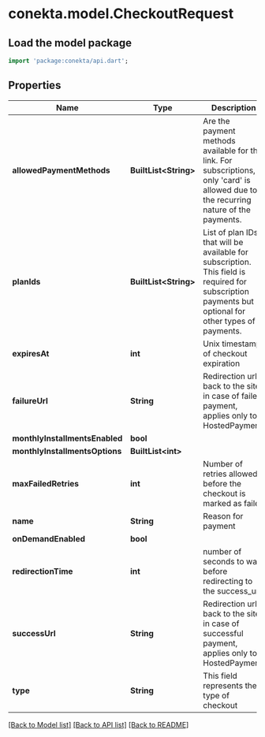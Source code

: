 # conekta.model.CheckoutRequest

## Load the model package
```dart
import 'package:conekta/api.dart';
```

## Properties
Name | Type | Description | Notes
------------ | ------------- | ------------- | -------------
**allowedPaymentMethods** | **BuiltList&lt;String&gt;** | Are the payment methods available for this link. For subscriptions, only 'card' is allowed due to the recurring nature of the payments. | 
**planIds** | **BuiltList&lt;String&gt;** | List of plan IDs that will be available for subscription. This field is required for subscription payments but optional for other types of payments. |
**expiresAt** | **int** | Unix timestamp of checkout expiration | [optional] 
**failureUrl** | **String** | Redirection url back to the site in case of failed payment, applies only to HostedPayment. | [optional] 
**monthlyInstallmentsEnabled** | **bool** |  | [optional] 
**monthlyInstallmentsOptions** | **BuiltList&lt;int&gt;** |  | [optional] 
**maxFailedRetries** | **int** | Number of retries allowed before the checkout is marked as failed | [optional] 
**name** | **String** | Reason for payment | [optional] 
**onDemandEnabled** | **bool** |  | [optional] 
**redirectionTime** | **int** | number of seconds to wait before redirecting to the success_url | [optional] 
**successUrl** | **String** | Redirection url back to the site in case of successful payment, applies only to HostedPayment | [optional] 
**type** | **String** | This field represents the type of checkout | [optional] 

[[Back to Model list]](../README.md#documentation-for-models) [[Back to API list]](../README.md#documentation-for-api-endpoints) [[Back to README]](../README.md)


